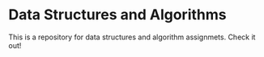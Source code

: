 # Data Structures and Algorithms

This is a repository for data structures and algorithm assignmets. Check it out!